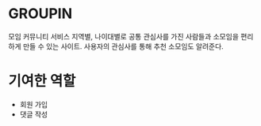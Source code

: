 # GROUPIN
모임 커뮤니티 서비스
지역별, 나이대별로 공통 관심사를 가진 사람들과 소모임을 편리하게 만들 수 있는 사이트. 
사용자의 관심사를 통해 추천 소모임도 알려준다.

# 기여한 역할
- 회원 가입
- 댓글 작성
